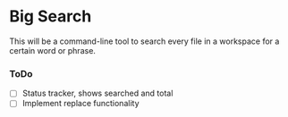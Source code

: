 # Big Search

This will be a command-line tool to search every file in a workspace for a certain word or phrase.

### ToDo
* [ ] Status tracker, shows searched and total
* [ ] Implement replace functionality
